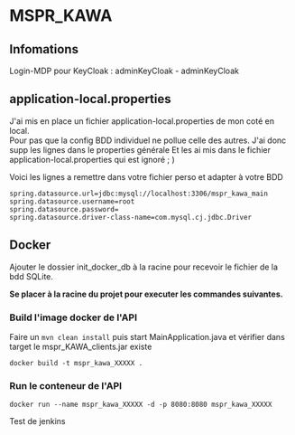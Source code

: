 # MSPR_KAWA

## Infomations

Login-MDP pour KeyCloak : adminKeyCloak - adminKeyCloak

## application-local.properties

J'ai mis en place un fichier application-local.properties de mon coté en local.    
Pour pas que la config BDD individuel ne pollue celle des autres.
J'ai donc supp les lignes dans le properties générale
Et les ai mis dans le fichier application-local.properties qui est ignoré ; )

Voici les lignes a remettre dans votre fichier perso et adapter à votre BDD
    

    spring.datasource.url=jdbc:mysql://localhost:3306/mspr_kawa_main
    spring.datasource.username=root
    spring.datasource.password=
    spring.datasource.driver-class-name=com.mysql.cj.jdbc.Driver

## Docker
Ajouter le dossier init_docker_db à la racine pour recevoir le fichier de la bdd SQLite.

**Se placer à la racine du projet pour executer les commandes suivantes.**

### Build l'image docker de l'API

Faire un `mvn clean install` puis start MainApplication.java et vérifier dans target le mspr_KAWA_clients.jar existe

    docker build -t mspr_kawa_XXXXX .

### Run le conteneur de l'API

    docker run --name mspr_kawa_XXXXX -d -p 8080:8080 mspr_kawa_XXXXX

Test de jenkins